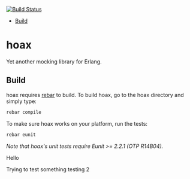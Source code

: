 [![Build Status](https://secure.travis-ci.org/xenolinguist/hoax.png)](http://travis-ci.org/xenolinguist/hoax)

  * [Build](#build)

hoax
====
Yet another mocking library for Erlang.

Build
-----

hoax requires [rebar][1] to build. To build hoax, go to the hoax
directory and simply type:

```sh
rebar compile
```

To make sure hoax works on your platform, run the tests:

```sh
rebar eunit
```

_Note that hoax's unit tests require Eunit >= 2.2.1 (OTP R14B04)._

  [1]: https://github.com/rebar/rebar "Rebar - A build tool for Erlang"

Hello

Trying to test something
testing 2
